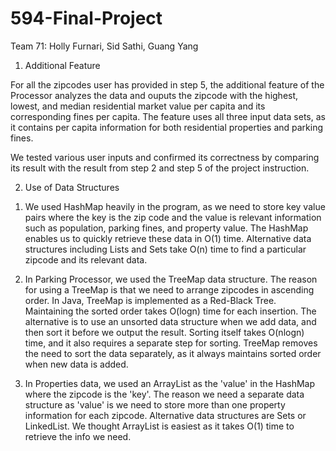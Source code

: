 # 594-Final-Project

Team 71: Holly Furnari, Sid Sathi, Guang Yang

1. Additional Feature

For all the zipcodes user has provided in step 5, the additional feature of the Processor analyzes the data and ouputs the zipcode with the highest, lowest, and median residential market value per capita and its corresponding fines per capita. The feature uses all three input data sets, as it contains per capita information for both residential properties and parking fines. 

We tested various user inputs and confirmed its correctness by comparing its result with the result from step 2 and step 5 of the project instruction. 

2. Use of Data Structures

1) We used HashMap heavily in the program, as we need to store key value pairs where the key is the zip code and the value is relevant information such as population, parking fines, and property value. The HashMap enables us to quickly retrieve these data in O(1) time. Alternative data structures including Lists and Sets take O(n) time to find a particular zipcode and its relevant data. 

2) In Parking Processor, we used the TreeMap data structure. The reason for using a TreeMap is that we need to arrange zipcodes in ascending order. In Java, TreeMap is implemented as a Red-Black Tree. Maintaining the sorted order takes O(logn) time for each insertion. The alternative is to use an unsorted data structure when we add data, and then sort it before we output the result. Sorting itself takes O(nlogn) time, and it also requires a separate step for sorting. TreeMap removes the need to sort the data separately, as it always maintains sorted order when new data is added.  

3) In Properties data, we used an ArrayList as the 'value' in the HashMap where the zipcode is the 'key'. The reason we need a separate data structure as 'value' is we need to store more than one property information for each zipcode. Alternative data structures are Sets or LinkedList. We thought ArrayList is easiest as it takes O(1) time to retrieve the info we need. 
